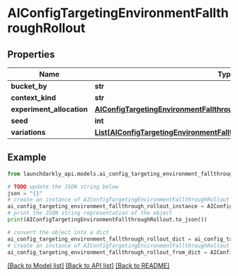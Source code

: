 # AIConfigTargetingEnvironmentFallthroughRollout


## Properties

Name | Type | Description | Notes
------------ | ------------- | ------------- | -------------
**bucket_by** | **str** |  | [optional] 
**context_kind** | **str** |  | 
**experiment_allocation** | [**AIConfigTargetingEnvironmentFallthroughRolloutExperimentationAllocation**](AIConfigTargetingEnvironmentFallthroughRolloutExperimentationAllocation.md) |  | [optional] 
**seed** | **int** |  | [optional] 
**variations** | [**List[AIConfigTargetingEnvironmentFallthroughRolloutVariation]**](AIConfigTargetingEnvironmentFallthroughRolloutVariation.md) |  | 

## Example

```python
from launchdarkly_api.models.ai_config_targeting_environment_fallthrough_rollout import AIConfigTargetingEnvironmentFallthroughRollout

# TODO update the JSON string below
json = "{}"
# create an instance of AIConfigTargetingEnvironmentFallthroughRollout from a JSON string
ai_config_targeting_environment_fallthrough_rollout_instance = AIConfigTargetingEnvironmentFallthroughRollout.from_json(json)
# print the JSON string representation of the object
print(AIConfigTargetingEnvironmentFallthroughRollout.to_json())

# convert the object into a dict
ai_config_targeting_environment_fallthrough_rollout_dict = ai_config_targeting_environment_fallthrough_rollout_instance.to_dict()
# create an instance of AIConfigTargetingEnvironmentFallthroughRollout from a dict
ai_config_targeting_environment_fallthrough_rollout_from_dict = AIConfigTargetingEnvironmentFallthroughRollout.from_dict(ai_config_targeting_environment_fallthrough_rollout_dict)
```
[[Back to Model list]](../README.md#documentation-for-models) [[Back to API list]](../README.md#documentation-for-api-endpoints) [[Back to README]](../README.md)


